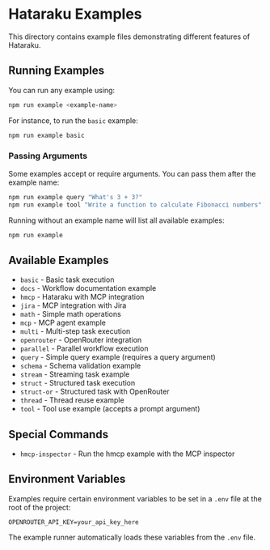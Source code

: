 # Hataraku Examples

This directory contains example files demonstrating different features of Hataraku.

## Running Examples

You can run any example using:

```bash
npm run example <example-name>
```

For instance, to run the `basic` example:

```bash
npm run example basic
```

### Passing Arguments

Some examples accept or require arguments. You can pass them after the example name:

```bash
npm run example query "What's 3 + 3?"
npm run example tool "Write a function to calculate Fibonacci numbers"
```

Running without an example name will list all available examples:

```bash
npm run example
```

## Available Examples

- `basic` - Basic task execution
- `docs` - Workflow documentation example
- `hmcp` - Hataraku with MCP integration
- `jira` - MCP integration with Jira
- `math` - Simple math operations
- `mcp` - MCP agent example
- `multi` - Multi-step task execution
- `openrouter` - OpenRouter integration
- `parallel` - Parallel workflow execution
- `query` - Simple query example (requires a query argument)
- `schema` - Schema validation example
- `stream` - Streaming task example
- `struct` - Structured task execution
- `struct-or` - Structured task with OpenRouter
- `thread` - Thread reuse example
- `tool` - Tool use example (accepts a prompt argument)

## Special Commands

- `hmcp-inspector` - Run the hmcp example with the MCP inspector

## Environment Variables

Examples require certain environment variables to be set in a `.env` file at the root of the project:

```
OPENROUTER_API_KEY=your_api_key_here
```

The example runner automatically loads these variables from the `.env` file. 